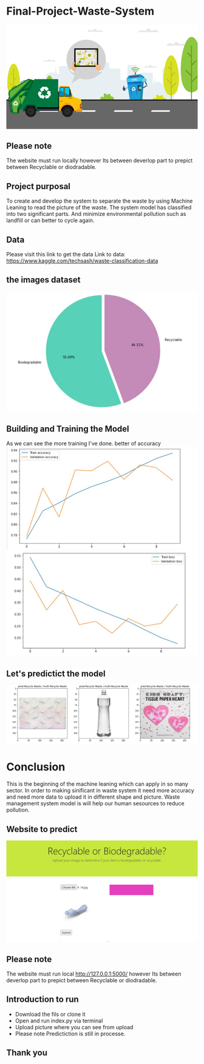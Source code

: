 # Final-Project-Waste-System

![alt text](https://github.com/Wisdom-Miley/Final-Project-Waste-System/blob/master/static/img/waste_system.png?raw=true)
## Please note 
The website must run locally however Its between deverlop part to prepict between Recyclable or diodradable.
## Project purposal
To create and develop the system to separate the waste by using Machine Leaning to read the picture of the waste.
The system model has classified into two significant parts. And minimize environmental pollution such as landfill or can better to cycle again.

## Data
Please visit this link to get the data 
Link to data: https://www.kaggle.com/techsash/waste-classification-data

## the images dataset
![alt text](https://github.com/Wisdom-Miley/Final-Project-Waste-System/blob/master/static/img/Counting%20of%20image.JPG?raw=true)

## Building and Training the Model
As we can see the more training I've done. better of accuracy 
![alt text](https://github.com/Wisdom-Miley/Final-Project-Waste-System/blob/master/static/img/train%20accuracy.JPG?raw=true)
![alt text](https://github.com/Wisdom-Miley/Final-Project-Waste-System/blob/master/static/img/loss.JPG?raw=true)

## Let's predictict the model 
![alt text](https://github.com/Wisdom-Miley/Final-Project-Waste-System/blob/master/static/img/predicting%20the%20image.JPG?raw=true)

# Conclusion 
This is the beginning of the machine leaning which can apply in so many sector. In order to making sinificant in waste system it need more accuracy and need more data to upload it in different shape and picture. Waste management system model is will help our human sesources to reduce pollution.

## Website to predict 
![alt text](https://github.com/Wisdom-Miley/Final-Project-Waste-System/blob/master/static/img/web_after_image.JPG?raw=true)
## Please note 
The website must run local http://127.0.0.1:5000/ however Its between deverlop part to prepict between Recyclable or diodradable.
## Introduction to run 
- Download the fils or clone it
- Open and run index.py via terminal 
- Upload picture where you can see from upload
- Please note Predictiction is still in processe.
## Thank you 

